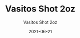 ---
date: '2021-06-21'
title: Vasitos Shot 2oz
subtitle: Vasitos Shot 2oz
image: https://lh3.googleusercontent.com/pw/ACtC-3eDX55dYA0Ij2LLq1eah89_3S6f5fICv-9HmO73Z1_K1HBv__a9WgIYqI82ElR5O6OQSXH8uAmTkle7QbSlqbxjqbfkHqAKc39vsTg_iVI2tupgdfl7Vdm_mPTqxAtnpZVmqPiOB_nBtvuO4J84nUlSPw=w668-h621-no?authuser=0
price: $ 2.000
weight: 2
description: 4 vasos de shot largos
link: 
exclude: true
---